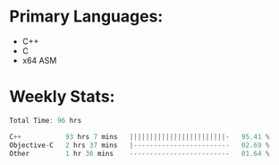 # Primary Languages:
- C++
- C
- x64 ASM

# Weekly Stats:
<!--START_SECTION:waka-->

```C++
Total Time: 96 hrs

C++           93 hrs 7 mins   ||||||||||||||||||||||||-   95.41 %
Objective-C   2 hrs 37 mins   |------------------------   02.69 %
Other         1 hr 36 mins    -------------------------   01.64 %
```

<!--END_SECTION:waka-->


